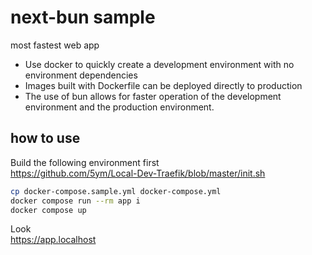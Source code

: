 # next-bun sample

most fastest web app

- Use docker to quickly create a development environment with no environment dependencies
- Images built with Dockerfile can be deployed directly to production
- The use of bun allows for faster operation of the development environment and the production environment.

## how to use

Build the following environment first  
<https://github.com/5ym/Local-Dev-Traefik/blob/master/init.sh>

```sh
cp docker-compose.sample.yml docker-compose.yml
docker compose run --rm app i
docker compose up
```

Look  
<https://app.localhost>
